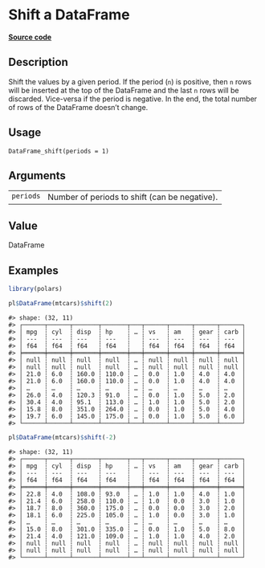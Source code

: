 
# Shift a DataFrame

[**Source code**](https://github.com/pola-rs/r-polars/tree/3908b5beab9ec917b825bad8f9a820caad37cb4a/R/dataframe__frame.R#L688)

## Description

Shift the values by a given period. If the period (<code>n</code>) is
positive, then <code>n</code> rows will be inserted at the top of the
DataFrame and the last <code>n</code> rows will be discarded. Vice-versa
if the period is negative. In the end, the total number of rows of the
DataFrame doesn’t change.

## Usage

<pre><code class='language-R'>DataFrame_shift(periods = 1)
</code></pre>

## Arguments

<table>
<tr>
<td style="white-space: nowrap; font-family: monospace; vertical-align: top">
<code id="DataFrame_shift_:_periods">periods</code>
</td>
<td>
Number of periods to shift (can be negative).
</td>
</tr>
</table>

## Value

DataFrame

## Examples

``` r
library(polars)

pl$DataFrame(mtcars)$shift(2)
```

    #> shape: (32, 11)
    #> ┌──────┬──────┬───────┬───────┬───┬──────┬──────┬──────┬──────┐
    #> │ mpg  ┆ cyl  ┆ disp  ┆ hp    ┆ … ┆ vs   ┆ am   ┆ gear ┆ carb │
    #> │ ---  ┆ ---  ┆ ---   ┆ ---   ┆   ┆ ---  ┆ ---  ┆ ---  ┆ ---  │
    #> │ f64  ┆ f64  ┆ f64   ┆ f64   ┆   ┆ f64  ┆ f64  ┆ f64  ┆ f64  │
    #> ╞══════╪══════╪═══════╪═══════╪═══╪══════╪══════╪══════╪══════╡
    #> │ null ┆ null ┆ null  ┆ null  ┆ … ┆ null ┆ null ┆ null ┆ null │
    #> │ null ┆ null ┆ null  ┆ null  ┆ … ┆ null ┆ null ┆ null ┆ null │
    #> │ 21.0 ┆ 6.0  ┆ 160.0 ┆ 110.0 ┆ … ┆ 0.0  ┆ 1.0  ┆ 4.0  ┆ 4.0  │
    #> │ 21.0 ┆ 6.0  ┆ 160.0 ┆ 110.0 ┆ … ┆ 0.0  ┆ 1.0  ┆ 4.0  ┆ 4.0  │
    #> │ …    ┆ …    ┆ …     ┆ …     ┆ … ┆ …    ┆ …    ┆ …    ┆ …    │
    #> │ 26.0 ┆ 4.0  ┆ 120.3 ┆ 91.0  ┆ … ┆ 0.0  ┆ 1.0  ┆ 5.0  ┆ 2.0  │
    #> │ 30.4 ┆ 4.0  ┆ 95.1  ┆ 113.0 ┆ … ┆ 1.0  ┆ 1.0  ┆ 5.0  ┆ 2.0  │
    #> │ 15.8 ┆ 8.0  ┆ 351.0 ┆ 264.0 ┆ … ┆ 0.0  ┆ 1.0  ┆ 5.0  ┆ 4.0  │
    #> │ 19.7 ┆ 6.0  ┆ 145.0 ┆ 175.0 ┆ … ┆ 0.0  ┆ 1.0  ┆ 5.0  ┆ 6.0  │
    #> └──────┴──────┴───────┴───────┴───┴──────┴──────┴──────┴──────┘

``` r
pl$DataFrame(mtcars)$shift(-2)
```

    #> shape: (32, 11)
    #> ┌──────┬──────┬───────┬───────┬───┬──────┬──────┬──────┬──────┐
    #> │ mpg  ┆ cyl  ┆ disp  ┆ hp    ┆ … ┆ vs   ┆ am   ┆ gear ┆ carb │
    #> │ ---  ┆ ---  ┆ ---   ┆ ---   ┆   ┆ ---  ┆ ---  ┆ ---  ┆ ---  │
    #> │ f64  ┆ f64  ┆ f64   ┆ f64   ┆   ┆ f64  ┆ f64  ┆ f64  ┆ f64  │
    #> ╞══════╪══════╪═══════╪═══════╪═══╪══════╪══════╪══════╪══════╡
    #> │ 22.8 ┆ 4.0  ┆ 108.0 ┆ 93.0  ┆ … ┆ 1.0  ┆ 1.0  ┆ 4.0  ┆ 1.0  │
    #> │ 21.4 ┆ 6.0  ┆ 258.0 ┆ 110.0 ┆ … ┆ 1.0  ┆ 0.0  ┆ 3.0  ┆ 1.0  │
    #> │ 18.7 ┆ 8.0  ┆ 360.0 ┆ 175.0 ┆ … ┆ 0.0  ┆ 0.0  ┆ 3.0  ┆ 2.0  │
    #> │ 18.1 ┆ 6.0  ┆ 225.0 ┆ 105.0 ┆ … ┆ 1.0  ┆ 0.0  ┆ 3.0  ┆ 1.0  │
    #> │ …    ┆ …    ┆ …     ┆ …     ┆ … ┆ …    ┆ …    ┆ …    ┆ …    │
    #> │ 15.0 ┆ 8.0  ┆ 301.0 ┆ 335.0 ┆ … ┆ 0.0  ┆ 1.0  ┆ 5.0  ┆ 8.0  │
    #> │ 21.4 ┆ 4.0  ┆ 121.0 ┆ 109.0 ┆ … ┆ 1.0  ┆ 1.0  ┆ 4.0  ┆ 2.0  │
    #> │ null ┆ null ┆ null  ┆ null  ┆ … ┆ null ┆ null ┆ null ┆ null │
    #> │ null ┆ null ┆ null  ┆ null  ┆ … ┆ null ┆ null ┆ null ┆ null │
    #> └──────┴──────┴───────┴───────┴───┴──────┴──────┴──────┴──────┘
